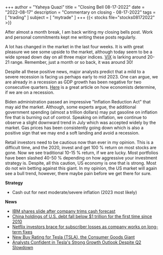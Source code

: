 +++
author = "Yaheya Quazi"
title = "Closing Bell 08-17-2022"
date = "2022-08-17"
description = "Commentary on closing - 08-17-2022"
tags = [
"trading"
]
subject = [
"mytrade"
]
+++
{{< stocks file="stocks08172022" >}}

After almost a month break, I am back writing my closing bells post. Work and personal commitments kept me writing these posts regularly.

A lot has changed in the market in the last four weeks. It is with great pleasure we see some upside to the market, although today seem to be a wide spread down day on all three major indices. [VIX](../glosarry) is larking around 20-21 range. Remember, just a month or so back, it was around 30! 

Despite all these positive news, major analysts predict that a mild to a severe recession is facing us perhaps early to mid 2023. One can argue, we are already in a recession as GDP growth has been negative for two consecutive quarters. [Here](https://www.whitehouse.gov/cea/written-materials/2022/07/21/how-do-economists-determine-whether-the-economy-is-in-a-recession/) is a great article on how economists determine, if we are on a recession. 

Biden administration passed an impressive "Inflation Reduction Act" that may aid the market. Although, some experts argue, the additional government spending (almost a trillion dollars) may put gasoline on inflation fire that is burning out of control. Speaking on inflation, we continue to observe a slight downward trend in July which was accepted widely by the market. Gas prices has been consistently going down which is also a positive sign that we may end a soft landing and avoid a recession.

Retail investors need to be cautious now than ever in my opinion. This is a difficult time, and the 2020, invest and get 100 % return on most stocks are gone. Now we see traditional 10-15 % return, if we are lucky. Most portfolios have been slashed 40-50 % depending on how aggressive your investment strategy is. Despite, all this caution, US economy is one that is strong. Most do not win betting against this giant. In my opinion, the US market will again see a bull trend, however, there maybe pain before we get there for sure. 


**Strategy**

* Cash out for next moderate/severe inflation (2023 most likely)


**News**

* [IBM shares slide after company trims cash forecast](https://www.cnbc.com/2022/07/18/ibm-earnings-q2-2022.html)
* [China holdings of U.S. debt fall below $1 trillion for the first time since 2010](https://www.cnbc.com/2022/07/18/china-holdings-of-us-debt-fall-below-1-trillion-for-the-first-time-since-2010.html)
* [Netflix investors brace for subscriber losses as company works on long-term fixes](https://www.cnbc.com/2022/07/18/netflix-investors-brace-for-subscriber-losses-as-company-builds-for-long-term.html)
* [New Buy Rating for Tesla (TSLA), the Consumer Goods Giant](https://www.tipranks.com/news/blurbs/new-buy-rating-for-tesla-tsla-the-consumer-goods-giant-3)
* [Analysts Confident in Tesla's Strong Growth Outlook Despite Q2 Slowdown](https://www.tesmanian.com/blogs/tesmanian-blog/analysts-confident-in-teslas-strong-growth-outlook-despite-q2-2022-slowdown)


